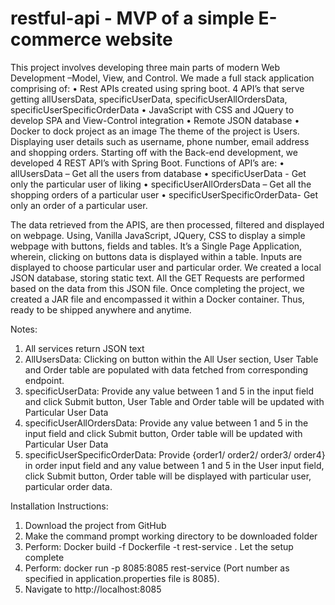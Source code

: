 # restful-api - MVP of a simple E-commerce website
This project involves developing three main parts of modern Web Development –Model, View, and Control. We made a full stack application comprising of:
  •	Rest APIs created using spring boot. 4 API’s that serve getting allUsersData, specificUserData, specificUserAllOrdersData, specificUserSpecificOrderData
  •	JavaScript with CSS and JQuery to develop SPA and View-Control integration
  •	Remote JSON database 
  •	Docker to dock project as an image
The theme of the project is Users. Displaying user details such as username, phone number, email address and shopping orders.
Starting off with the Back-end development, we developed 4 REST API’s with Spring Boot. Functions of API’s are:
  •	allUsersData – Get all the users from database 
  •	specificUserData -  Get only the particular user of liking
  •	specificUserAllOrdersData – Get all the shopping orders of  a particular user
  •	specificUserSpecificOrderData- Get only an order of a particular user.

The data retrieved from the APIS, are then processed, filtered and displayed on webpage. Using, Vanilla JavaScript, JQuery, CSS to display a simple webpage with buttons, fields and tables. It’s a Single Page Application, wherein, clicking on buttons data is displayed within a table. Inputs are displayed to choose particular user and particular order.
We created a local JSON database, storing static text. All the GET Requests are performed based on the data from this JSON file. 
Once completing the project, we created a JAR file and encompassed it within a Docker container. Thus, ready to be shipped anywhere and anytime.

Notes: 
1)	All services return JSON text
2)	AllUsersData: Clicking on button within the All User section, User Table and Order table are populated with data fetched from corresponding endpoint.
3)	specificUserData: Provide any value between 1 and 5 in the input field and click Submit button, User Table and Order table will be updated with Particular User Data
4)	specificUserAllOrdersData: Provide any value between 1 and 5 in the input field and click Submit button, Order table will be updated with Particular User Data
5)	specificUserSpecificOrderData: Provide {order1/ order2/ order3/ order4} in order input field and any value between 1 and 5 in the User input field, click Submit button, Order table will be displayed with particular user, particular order data.

Installation Instructions:
1)	Download the project from GitHub
2)	Make the command prompt working directory to be downloaded folder
3)	Perform: Docker build -f Dockerfile -t rest-service . Let the setup complete
4)	Perform: docker run -p 8085:8085 rest-service (Port number as specified in application.properties file is 8085).
5)	Navigate to http://localhost:8085
